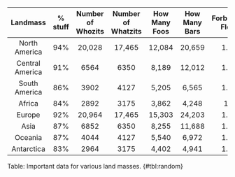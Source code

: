 | Landmass       | \% stuff | Number of Whozits | Number of Whatzits | How Many Foos | How Many Bars | Forbidden Float  | Number of Owls | Dolphins per capita | Magic Number  |
|:--------------:|:--------:|:-------------:|:--------------------:|:-----------------:|:-----------------:|:------:|:-----------------:|:-----------------:|:------:|
| North America  | 94%    | 20,028      | 17,465             | 12,084          | 20,659          | 1.71 | 13,259          | 19,043          | 1.44 |
| Central America  | 91%    | 6564        | 6350               | 8,189           | 12,012          | 1.52 | 7,470           | 10,988        | 1.47 |
| South America  | 86%    | 3902        | 4127               | 5,205           | 6,565           | 1.28 | 2,360           | 3,681           | 1.55 |
| Africa  | 84%    | 2892        | 3175               | 3,862           | 4,248           | 1.1  | 1,823           | 2,088           | 1.45 |
| Europe | 92%    | 20,964      | 17,465             | 15,303          | 24,203          | 1.58 | 18,053          | 22,756          | 1.47 |
| Asia | 87%    | 6852        | 6350               | 8,255           | 11,688          | 1.47 | 7,198           | 10,415          | 1.44 |
| Oceania | 87%    | 4044        | 4127               | 5,540           | 6,972           | 1.28 | 2,430           | 3,904           | 1.6  |
| Antarctica | 83%    | 2964        | 3175               | 4,402           | 4,941           | 1.13 | 1,912           | 2,207           | 1.15 |

Table: Important data for various land masses. {#tbl:random}